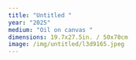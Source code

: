 ```yaml
---
title: "Untitled "
year: "2025"
medium: "Oil on canvas "
dimensions: 19.7x27.5in. / 50x70cm
image: /img/untitled/l3d9165.jpeg
---
```




